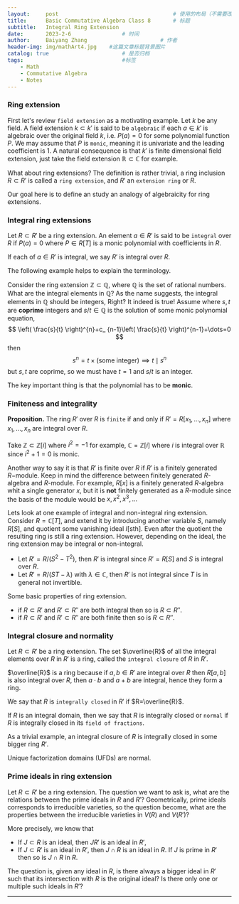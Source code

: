 ```yaml
---
layout:     post   				                    # 使用的布局（不需要改）
title:      Basic Commutative Algebra Class 8		# 标题 
subtitle:   Integral Ring Extension
date:       2023-2-6 				# 时间
author:     Baiyang Zhang 						# 作者
header-img: img/mathArt4.jpg 	#这篇文章标题背景图片
catalog: true 						# 是否归档
tags:								#标签
    - Math
    - Commutative Algebra
    - Notes
---
```


### Ring extension

First let's review `field extension` as a motivating example. Let $k$ be any field. A field extension $k\subset k'$ is said to be `algebraic` if each $a\in k'$ is algebraic over the original field $k$, i.e. $P(a)=0$ for some polynomial function $P$. We may assume that $P$ is `monic`, meaning it is univariate and the leading coefficient is $1$. A natural consequence is that $k'$ is finite dimensional field extension, just take the field extension $\mathbb{R}\subset \mathbb{C}$ for example.

What about ring extensions? The definition is rather trivial, a ring inclusion $R\subset R'$ is called a `ring extension`, and $R'$ an `extension ring` or $R$. 

Our goal here is to define an study an analogy of algebraicity for ring extensions.

### Integral ring extensions

Let $R\subset R'$ be a ring extension. An element $a\in R'$ is said to be `integral` over $R$ if $P(a)=0$ where $P\in R[T]$ is a monic polynomial with coefficients in $R$. 

If each of $a\in R'$ is integral, we say $R'$ is integral over $R$.

The following example helps to explain the terminology. 

Consider the ring extension $\mathbb{Z}\subset\mathbb{Q}$, where $\mathbb{Q}$ is the set of rational numbers. What are the integral elements in $\mathbb{Q}$? As the name suggests, the integral elements in $\mathbb{Q}$ should be integers, Right? It indeed is true! Assume where $s,t$ are **coprime** integers and $s / t \in\mathbb{Q}$ is the solution of some monic polynomial equation,
$$
\left( \frac{s}{t} \right)^{n}+c_ {n-1}\left( \frac{s}{t} \right)^{n-1}+\dots=0
$$
then
$$
s^{n}=t\times (\text{some integer})\implies t\mid s^{n}
$$
but $s,t$ are coprime, so we must have $t=1$ and $s / t$ is an integer.

The key important thing is that the polynomial has to be **monic**.

### Finiteness and integrality

**Proposition.** The ring $R'$ over $R$ is `finite` if and only if $R'=R[x_{1},\dots,x_{n}]$ where $x_{1},\dots,x_{n}$ are integral over $R$. 

Take $\mathbb{Z}\subset\mathbb{Z}[i]$ where $i^{2}=-1$ for example, $\mathbb{C}=\mathbb{Z}[i]$ where $i$ is integral over $\mathbb{R}$ since $i^{2}+1=0$ is monic.

Another way to say it is that $R'$ is finite over $R$ if $R'$ is a finitely generated $R-$module.
Keep in mind the difference between finitely generated $R$-algebra and $R$-module. For example, $R[x]$ is a finitely generated $R$-algebra whit a single generator $x$, but it is **not** finitely generated as a $R$-module since the basis of the module would be $x,x^{2},x^{3},\dots$

Lets look at one example of integral and non-integral ring extension. Consider $R=\mathbb{C}[T]$, and extend it by introducing another variable $S$, namely $R[S]$, and quotient some vanishing ideal $I[\text{sth}]$. Even after the quotient the resulting ring is still a ring extension. However, depending on the ideal, the ring extension may be integral or non-integral.
- Let $R'= R / (S^{2}-T^{2})$, then $R'$ is integral since $R'=R[S]$ and $S$ is integral over $R$.
- Let $R'=R / (ST-\lambda)$ with $\lambda \in\mathbb{C}$, then $R'$ is not integral since $T$ is in general not invertible.

Some basic properties of ring extension.
- if $R\subset R'$ and $R'\subset R''$ are both integral then so is $R\subset R''$.
- if $R\subset R'$ and $R'\subset R''$ are both finite then so is $R\subset R''$.

### Integral closure and normality

Let $R\subset R'$ be a ring extension. The set $\overline{R}$  of all the integral elements over $R$ in $R'$ is a ring, called the `integral closure` of $R$ in $R'$. 

$\overline{R}$ is a ring because if $a,b\in R'$ are integral over $R$ then $R[a,b]$ is also integral over $R$, then $a\cdot b$ and $a+b$ are integral, hence they form a ring. 

We say that $R$ is `integrally closed` in $R'$ if $R=\overline{R}$.

If $R$ is an integral domain, then we say that $R$ is integrally closed or `normal` if $R$ is integrally closed in its `field of fractions`.

As a trivial example, an integral closure of $R$ is integrally closed in some bigger ring $R'$. 

Unique factorization domains (UFDs) are normal. 

### Prime ideals in ring extension

Let $R\subset R'$ be a ring extension. The question we want to ask is, what are the relations between the prime ideals in $R$ and $R'$? Geometrically, prime ideals corresponds to irreducible varieties, so the question become, what are the properties between the irreducible varieties in $V(R)$ and $V(R')$?

More precisely, we know that
- If $J\subset R$ is an ideal, then $JR'$ is an ideal in $R'$,
- If $J\subset R'$ is an ideal in $R'$, then $J\cap R$ is an ideal in $R$. If $J$ is prime in $R'$ then so is $J\cap R$ in $R$.

The question is, given any ideal in $R$, is there always a bigger ideal in $R'$ such that its intersection with $R$ is the original ideal? Is there only one or multiple such ideals in $R'$?

- - -

